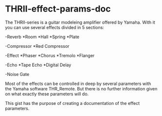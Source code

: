 # THRII-effect-params-doc

The THRII-series is a guitar modeleing amplifier offered by Yamaha.
With it you can use several effects divided in 5 sections:

-Reverb
  *Room
  *Hall
  *Spring
  *Plate

-Compressor
  *Red Compressor
  
-Effect
  *Phaser
  *Chorus
  *Tremolo
  *Flanger

-Echo
  *Tape Echo
  *Digital Delay
  
-Noise Gate
 
 Most of the effects can be controlled in deep by several parameters with the Yamaha software THR_Remote.
 But there is no further information given on what exactly these parameters will do.

This gist has the purpose of creating a documentation of the effect parameters.
